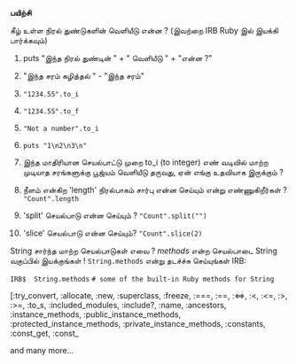 
__பயிற்சி__

கீழ் உள்ள நிரல் துண்டுகளின் வெளியீடு என்ன ? (இவற்றை IRB Ruby இல் இயக்கி பார்க்கவும்)

1) puts "இந்த நிரல் துண்டின் " + " வெளியீடு " + "என்ன ?"

2) "இந்த சரம் கழித்தல் " - "இந்த சரம்"

3) `"1234.55".to_i`

4) `"1234.55".to_f`

5) `"Not a number".to_i`

6) `puts "1\n2\n3\n"`

7) இந்த மாதிரியான செயல்பாட்டு முறை to_i (to integer)
எண் வடிவில் மாற்ற முடியாத சரங்களுக்கு பூஜ்யம் வெளியீடு தருவது, ஏன் எங்கு உதவியாக இருக்கும் ?

8) நீளம் என்கிற 'length' நிரல்பாகம் சார்பு என்ன செய்யும் என்று எண்ணுகிறீர்கள் ?
`"Count".length`

9) 'split' செயல்பாடு என்ன செய்யும் ?
`"Count".split("")`

10) 'slice' செயல்பாடு என்ன செய்யும்?
`"Count".slice(2)`


String சார்ந்த மாற்ற செயல்பாடுகள் எவை ? _methods_ என்ற செயல்பாடை String வகுப்பில் இயக்குங்கள் ! `String.methods` என்று தடச்ச்சு செய்யுங்கள் IRB:

`IRB$  String.methods`
`# some of the built-in Ruby methods for String`

[:try\_convert, :allocate, :new, :superclass, :freeze, :===, :==, :<=>, :<, :<=, :>, :>=, :to\_s, :included\_modules, :include?, :name, :ancestors, :instance\_methods, :public\_instance\_methods, :protected\_instance\_methods, :private\_instance\_methods, :constants, :const\_get, :const\_

and many more...

<div style="height:30px;"></div>
